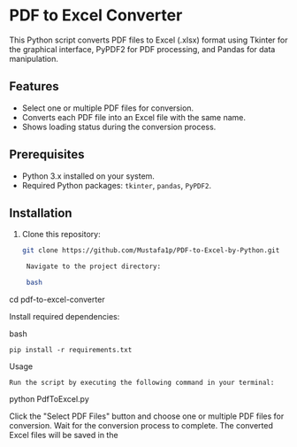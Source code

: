 # PDF to Excel Converter

This Python script converts PDF files to Excel (.xlsx) format using Tkinter for the graphical interface, PyPDF2 for PDF processing, and Pandas for data manipulation.

## Features
- Select one or multiple PDF files for conversion.
- Converts each PDF file into an Excel file with the same name.
- Shows loading status during the conversion process.

## Prerequisites
- Python 3.x installed on your system.
- Required Python packages: `tkinter`, `pandas`, `PyPDF2`.

## Installation
1. Clone this repository:
   ```bash
   git clone https://github.com/Mustafa1p/PDF-to-Excel-by-Python.git

    Navigate to the project directory:

    bash

cd pdf-to-excel-converter

Install required dependencies:

bash

    pip install -r requirements.txt

Usage

    Run the script by executing the following command in your terminal:


python PdfToExcel.py

Click the "Select PDF Files" button and choose one or multiple PDF files for conversion.
Wait for the conversion process to complete.
The converted Excel files will be saved in the 
